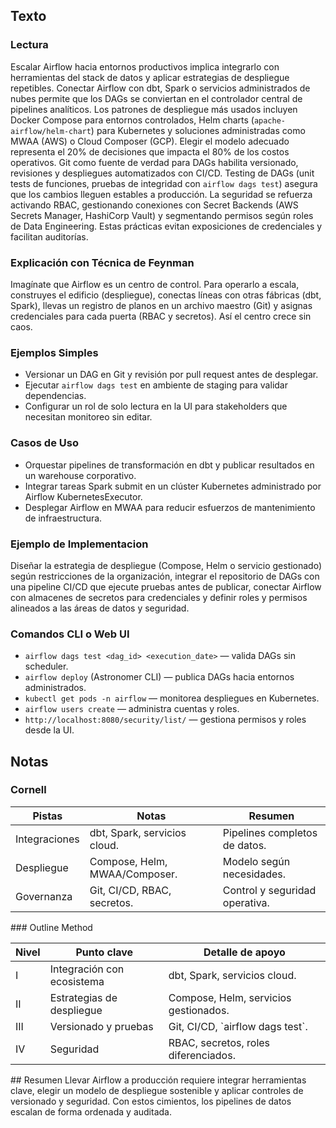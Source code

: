 ## Texto
### Lectura
Escalar Airflow hacia entornos productivos implica integrarlo con herramientas del stack de datos y aplicar estrategias de despliegue repetibles. Conectar Airflow con dbt, Spark o servicios administrados de nubes permite que los DAGs se conviertan en el controlador central de pipelines analíticos.
Los patrones de despliegue más usados incluyen Docker Compose para entornos controlados, Helm charts (`apache-airflow/helm-chart`) para Kubernetes y soluciones administradas como MWAA (AWS) o Cloud Composer (GCP). Elegir el modelo adecuado representa el 20% de decisiones que impacta el 80% de los costos operativos.
Git como fuente de verdad para DAGs habilita versionado, revisiones y despliegues automatizados con CI/CD. Testing de DAGs (unit tests de funciones, pruebas de integridad con `airflow dags test`) asegura que los cambios lleguen estables a producción.
La seguridad se refuerza activando RBAC, gestionando conexiones con Secret Backends (AWS Secrets Manager, HashiCorp Vault) y segmentando permisos según roles de Data Engineering. Estas prácticas evitan exposiciones de credenciales y facilitan auditorías.
### Explicación con Técnica de Feynman
Imagínate que Airflow es un centro de control. Para operarlo a escala, construyes el edificio (despliegue), conectas líneas con otras fábricas (dbt, Spark), llevas un registro de planos en un archivo maestro (Git) y asignas credenciales para cada puerta (RBAC y secretos). Así el centro crece sin caos.
### Ejemplos Simples
- Versionar un DAG en Git y revisión por pull request antes de desplegar.
- Ejecutar `airflow dags test` en ambiente de staging para validar dependencias.
- Configurar un rol de solo lectura en la UI para stakeholders que necesitan monitoreo sin editar.
### Casos de Uso
- Orquestar pipelines de transformación en dbt y publicar resultados en un warehouse corporativo.
- Integrar tareas Spark submit en un clúster Kubernetes administrado por Airflow KubernetesExecutor.
- Desplegar Airflow en MWAA para reducir esfuerzos de mantenimiento de infraestructura.
### Ejemplo de Implementacion
Diseñar la estrategia de despliegue (Compose, Helm o servicio gestionado) según restricciones de la organización, integrar el repositorio de DAGs con una pipeline CI/CD que ejecute pruebas antes de publicar, conectar Airflow con almacenes de secretos para credenciales y definir roles y permisos alineados a las áreas de datos y seguridad.
### Comandos CLI o Web UI
- `airflow dags test <dag_id> <execution_date>` — valida DAGs sin scheduler.
- `airflow deploy` (Astronomer CLI) — publica DAGs hacia entornos administrados.
- `kubectl get pods -n airflow` — monitorea despliegues en Kubernetes.
- `airflow users create` — administra cuentas y roles.
- `http://localhost:8080/security/list/` — gestiona permisos y roles desde la UI.
## Notas
### Cornell
<table>
  <thead>
    <tr><th>Pistas</th><th>Notas</th><th>Resumen</th></tr>
  </thead>
  <tbody>
    <tr><td>Integraciones</td><td>dbt, Spark, servicios cloud.</td><td>Pipelines completos de datos.</td></tr>
    <tr><td>Despliegue</td><td>Compose, Helm, MWAA/Composer.</td><td>Modelo según necesidades.</td></tr>
    <tr><td>Governanza</td><td>Git, CI/CD, RBAC, secretos.</td><td>Control y seguridad operativa.</td></tr>
  </tbody>
</table>
### Outline Method
<table>
  <thead>
    <tr><th>Nivel</th><th>Punto clave</th><th>Detalle de apoyo</th></tr>
  </thead>
  <tbody>
    <tr><td>I</td><td>Integración con ecosistema</td><td>dbt, Spark, servicios cloud.</td></tr>
    <tr><td>II</td><td>Estrategias de despliegue</td><td>Compose, Helm, servicios gestionados.</td></tr>
    <tr><td>III</td><td>Versionado y pruebas</td><td>Git, CI/CD, `airflow dags test`.</td></tr>
    <tr><td>IV</td><td>Seguridad</td><td>RBAC, secretos, roles diferenciados.</td></tr>
  </tbody>
</table>
## Resumen
Llevar Airflow a producción requiere integrar herramientas clave, elegir un modelo de despliegue sostenible y aplicar controles de versionado y seguridad. Con estos cimientos, los pipelines de datos escalan de forma ordenada y auditada.
